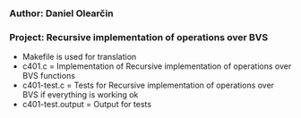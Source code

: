 ### Author: Daniel Olearčin
### Project: Recursive implementation of operations over BVS
  - Makefile is used for translation
  - c401.c = Implementation of Recursive implementation of operations over BVS functions
  - c401-test.c = Tests for Recursive implementation of operations over BVS if everything is working ok
  - c401-test.output = Output for tests

